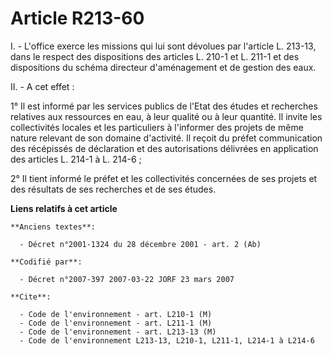 # Article R213-60

I. - L'office exerce les missions qui lui sont dévolues par l'article L. 213-13, dans le respect des dispositions des
articles L. 210-1 et L. 211-1 et des dispositions du schéma directeur d'aménagement et de gestion des eaux.

II. - A cet effet :

1° Il est informé par les services publics de l'Etat des études et recherches relatives aux ressources en eau, à leur qualité
ou à leur quantité. Il invite les collectivités locales et les particuliers à l'informer des projets de même nature relevant
de son domaine d'activité. Il reçoit du préfet communication des récépissés de déclaration et des autorisations délivrées en
application des articles L. 214-1 à L. 214-6 ;

2° Il tient informé le préfet et les collectivités concernées de ses projets et des résultats de ses recherches et de ses
études.

**Liens relatifs à cet article**

	**Anciens textes**:

	  - Décret n°2001-1324 du 28 décembre 2001 - art. 2 (Ab)

	**Codifié par**:

	  - Décret n°2007-397 2007-03-22 JORF 23 mars 2007

	**Cite**:

	  - Code de l'environnement - art. L210-1 (M)
	  - Code de l'environnement - art. L211-1 (M)
	  - Code de l'environnement - art. L213-13 (M)
	  - Code de l'environnement L213-13, L210-1, L211-1, L214-1 à L214-6
